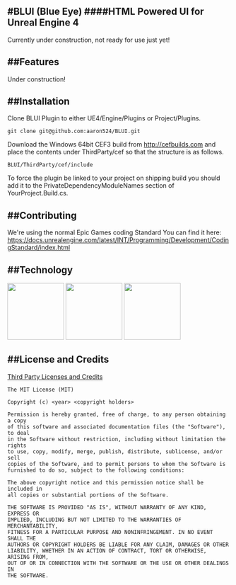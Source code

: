 #BLUI (Blue Eye)
####HTML Powered UI for Unreal Engine 4
---------------------------------------
Currently under construction, not ready for use just yet!

##Features
----------
Under construction!

##Installation
-------------
Clone BLUI Plugin to either UE4/Engine/Plugins or Project/Plugins.
```
git clone git@github.com:aaron524/BLUI.git
```

Download the Windows 64bit CEF3 build from http://cefbuilds.com and place the contents under ThirdParty/cef so that the structure is as follows.
```
BLUI/ThirdParty/cef/include
```

To force the plugin be linked to your project on shipping build you should add it to the PrivateDependencyModuleNames section of YourProject.Build.cs.

##Contributing
--------------
We're using the normal Epic Games coding Standard
You can find it here: https://docs.unrealengine.com/latest/INT/Programming/Development/CodingStandard/index.html

##Technology
------------
<img src="http://www.w3.org/html/logo/downloads/HTML5_Logo_512.png" width="128px" height="128px" />
<img src="http://i.imgur.com/klDp42x.png" width="128px" height="128px" />
<img src="http://upload.wikimedia.org/wikipedia/commons/3/3d/Chromium_11_Logo.png" width="128px" height="128px"/>

##License and Credits
---------------------
[Third Party Licenses and Credits](CREDITS.md)
```
The MIT License (MIT)

Copyright (c) <year> <copyright holders>

Permission is hereby granted, free of charge, to any person obtaining a copy
of this software and associated documentation files (the "Software"), to deal
in the Software without restriction, including without limitation the rights
to use, copy, modify, merge, publish, distribute, sublicense, and/or sell
copies of the Software, and to permit persons to whom the Software is
furnished to do so, subject to the following conditions:

The above copyright notice and this permission notice shall be included in
all copies or substantial portions of the Software.

THE SOFTWARE IS PROVIDED "AS IS", WITHOUT WARRANTY OF ANY KIND, EXPRESS OR
IMPLIED, INCLUDING BUT NOT LIMITED TO THE WARRANTIES OF MERCHANTABILITY,
FITNESS FOR A PARTICULAR PURPOSE AND NONINFRINGEMENT. IN NO EVENT SHALL THE
AUTHORS OR COPYRIGHT HOLDERS BE LIABLE FOR ANY CLAIM, DAMAGES OR OTHER
LIABILITY, WHETHER IN AN ACTION OF CONTRACT, TORT OR OTHERWISE, ARISING FROM,
OUT OF OR IN CONNECTION WITH THE SOFTWARE OR THE USE OR OTHER DEALINGS IN
THE SOFTWARE.
```
